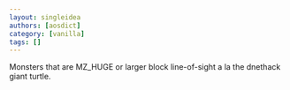 ```yaml
---
layout: singleidea
authors: [aosdict]
category: [vanilla]
tags: []
---
```

Monsters that are MZ_HUGE or larger block line-of-sight a la the dnethack giant turtle.
